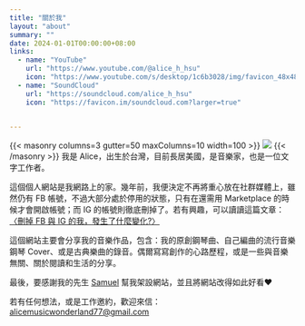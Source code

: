 ```yaml
---
title: "關於我"
layout: "about"
summary: ""
date: 2024-01-01T00:00:00+08:00
links:
  - name: "YouTube"
    url: "https://www.youtube.com/@alice_h_hsu"
    icon: "https://www.youtube.com/s/desktop/1c6b3028/img/favicon_48x48.png"
  - name: "SoundCloud"
    url: "https://soundcloud.com/alice_h_hsu"
    icon: "https://favicon.im/soundcloud.com?larger=true"
  

---
```

{{< masonry columns=3 gutter=50 maxColumns=10 width=100 >}}
![](/images/avatar.jpg)
{{< /masonry >}}
我是 Alice，出生於台灣，目前長居美國，是音樂家，也是一位文字工作者。

這個個人網站是我網路上的家。幾年前，我便決定不再將重心放在社群媒體上，雖然仍有 FB 帳號，不過大部分處於停用的狀態，只有在還需用  Marketplace 的時候才會開啟帳號；而 IG 的帳號則徹底刪掉了。若有興趣，可以讀讀這篇文章：[〈刪掉 FB 與 IG 的我，發生了什麼變化?〉](/posts/2025/09/刪掉-fb-與-ig-的我發生了什麼變化/)

這個網站主要會分享我的音樂作品，包含：我的原創鋼琴曲、自己編曲的流行音樂鋼琴 Cover、或是古典樂曲的錄音。偶爾寫寫創作的心路歷程，或是一些與音樂無關、關於閱讀和生活的分享。

最後，要感謝我的先生 [Samuel](https://mhyeh.github.io/) 幫我架設網站，並且將網站改得如此好看❤️

若有任何想法，或是工作邀約，歡迎來信：alicemusicwonderland77@gmail.com